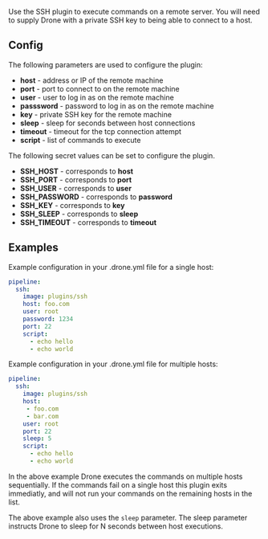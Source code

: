 Use the SSH plugin to execute commands on a remote server. You will need to
supply Drone with a private SSH key to being able to connect to a host.

## Config

The following parameters are used to configure the plugin:

* **host** - address or IP of the remote machine
* **port** - port to connect to on the remote machine
* **user** - user to log in as on the remote machine
* **passsword** - password to log in as on the remote machine
* **key** - private SSH key for the remote machine
* **sleep** - sleep for seconds between host connections
* **timeout** - timeout for the tcp connection attempt
* **script** - list of commands to execute

The following secret values can be set to configure the plugin.

* **SSH_HOST** - corresponds to **host**
* **SSH_PORT** - corresponds to **port**
* **SSH_USER** - corresponds to **user**
* **SSH_PASSWORD** - corresponds to **password**
* **SSH_KEY** - corresponds to **key**
* **SSH_SLEEP** - corresponds to **sleep**
* **SSH_TIMEOUT** - corresponds to **timeout**

## Examples

Example configuration in your .drone.yml file for a single host:

```yaml
pipeline:
  ssh:
    image: plugins/ssh
    host: foo.com
    user: root
    password: 1234
    port: 22
    script:
      - echo hello
      - echo world
```

Example configuration in your .drone.yml file for multiple hosts:

```yaml
pipeline:
  ssh:
    image: plugins/ssh
    host:
     - foo.com
     - bar.com
    user: root
    port: 22
    sleep: 5
    script:
      - echo hello
      - echo world
```

In the above example Drone executes the commands on multiple hosts
sequentially. If the commands fail on a single host this plugin exits
immediatly, and will not run your commands on the remaining hosts in the
list.

The above example also uses the `sleep` parameter. The sleep parameter
instructs Drone to sleep for N seconds between host executions.
